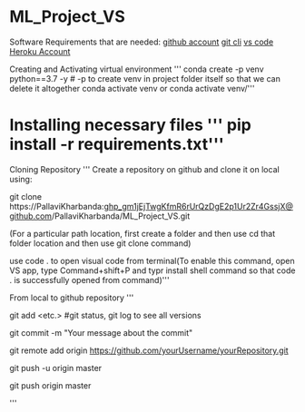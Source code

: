 # ML_Project_VS


Software Requirements that are needed:
[github account](https://github.com/) 
[git cli](https://git-scm.com/downloads)
[vs code](https://code.visualstudio.com/)
[Heroku Account](heroku.com) 



Creating  and  Activating virtual environment
'''
conda create -p venv python==3.7 -y # -p to create venv in project folder itself so that we can delete it altogether
conda activate venv or conda activate venv/'''

Installing necessary files
'''
pip install -r requirements.txt'''
=======

Cloning Repository
'''
Create a repository on github and clone it on local using:

git clone https://PallaviKharbanda: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@github.com/PallaviKharbanda/ML_Project_VS.git

(For a particular path location, first create a folder and then use cd that folder location and then use git clone command)

use code . to open visual code from terminal(To enable this command, open VS app, type Command+shift+P and typr install shell command so that code . is successfully opened from command)'''


From local to github repository
'''

git add <folder1> <folder2> <etc.> #git status, git log to see all versions
  
git commit -m "Your message about the commit"
  
git remote add origin https://github.com/yourUsername/yourRepository.git 
  
git push -u origin master
  
git push origin master

'''
